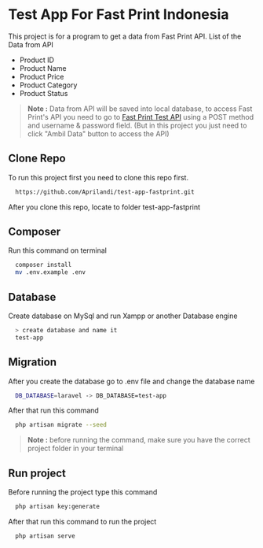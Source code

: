 
# Test App For Fast Print Indonesia

This project is for a program to get a data from Fast Print API. List of the Data from API

- Product ID
- Product Name
- Product Price
- Product Category
- Product Status

> **Note :**
> Data from API will be saved into local database, to access Fast Print's API you need to go to [Fast Print Test API](https://recruitment.fastprint.co.id/tes/api_tes_programmer) using a POST method and username & password field. (But in this project you just need to click "Ambil Data" button to access the API)
>
> 
## Clone Repo

To run this project first you need to clone this repo first.

```bash
  https://github.com/Aprilandi/test-app-fastprint.git
```

After you clone this repo, locate to folder test-app-fastprint

## Composer

Run this command on terminal
```bash
  composer install
  mv .env.example .env
```

## Database

Create database on MySql and run Xampp or another Database engine
```bash
  > create database and name it 
  test-app
```

## Migration

After you create the database go to .env file and change the database name

```bash
  DB_DATABASE=laravel -> DB_DATABASE=test-app
```

After that run this command

```bash
  php artisan migrate --seed
```
> **Note :**
> before running the command, make sure you have the correct project folder in your terminal

## Run project

Before running the project type this command 

```bash
  php artisan key:generate
```

After that run this command to run the project

```bash
  php artisan serve
```
